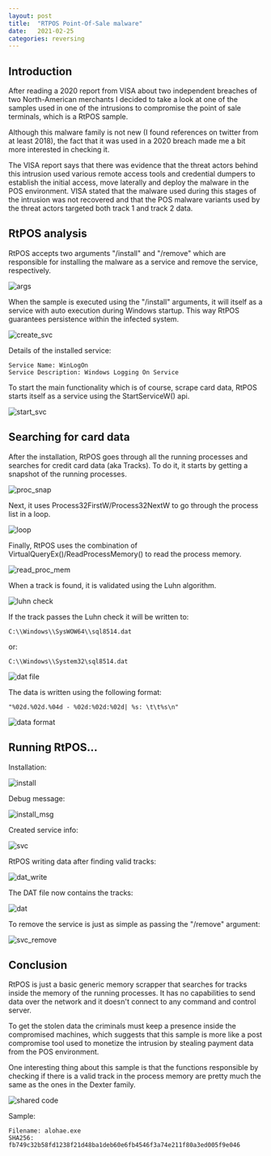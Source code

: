 ```yaml
---
layout: post
title:  "RTPOS Point-Of-Sale malware"
date:   2021-02-25
categories: reversing
---
```


## Introduction

After reading a 2020 report from VISA about two independent breaches of two North-American merchants I decided to take a look at one of the samples used in one of the intrusions to compromise the point of sale terminals, which is a RtPOS sample.

Although this malware family is not new (I found references on twitter from at least 2018), the fact that it was used in a 2020 breach made me a bit more interested in checking it.

The VISA report says that there was evidence that the threat actors behind this intrusion used various remote access tools and credential dumpers to establish the initial access, move laterally and deploy the malware in the POS environment. VISA stated that the malware used during this stages of the intrusion was not recovered and that the POS malware variants used by the threat actors targeted both track 1 and track 2 data.

## RtPOS analysis

RtPOS accepts two arguments "/install" and "/remove" which are responsible for installing the malware as a service and remove the service, respectively.

![args](/assets/images/rtpos/args.png)

When the sample is executed using the "/install" arguments, it will itself as a service with auto execution during Windows startup. This way RtPOS guarantees persistence within the infected system.

![create_svc](/assets/images/rtpos/create_svc.png)

Details of the installed service:

```
Service Name: WinLogOn
Service Description: Windows Logging On Service
```

To start the main functionality which is of course, scrape card data, RtPOS starts itself as a service using the StartServiceW() api.

![start_svc](/assets/images/rtpos/start_svc.png)

## Searching for card data

After the installation, RtPOS goes through all the running processes and searches for credit card data (aka Tracks). To do it, it starts by getting a snapshot of the running processes.

![proc_snap](/assets/images/rtpos/proc_snap.png)

Next, it uses Process32FirstW/Process32NextW to go through the process list in a loop.

![loop](/assets/images/rtpos/loop.png)

Finally, RtPOS uses the combination of VirtualQueryEx()/ReadProcessMemory() to read the process memory.

![read_proc_mem](/assets/images/rtpos/read_proc_mem.png)

When a track is found, it is validated using the Luhn algorithm.

![luhn check](/assets/images/rtpos/luhn_check.png)

If the track passes the Luhn check it will be written to: 

```
C:\\Windows\\SysWOW64\\sql8514.dat
```

or:

```
C:\\Windows\\System32\sql8514.dat
```

![dat file](/assets/images/rtpos/dat_definition.png)

The data is written using the following format:

````
"%02d.%02d.%04d - %02d:%02d:%02d| %s: \t\t%s\n"
````

 ![data format](/assets/images/rtpos/data_format.png)

## Running RtPOS...

Installation:

![install](/assets/images/rtpos/install.png)

Debug message:

![install_msg](/assets/images/rtpos/install_msg.png)

Created service info:

![svc](/assets/images/rtpos/svc.png)

RtPOS writing data after finding valid tracks:

![dat_write](/assets/images/rtpos/dat_write.png)

The DAT file now contains the tracks:

![dat](/assets/images/rtpos/dat.png)

To remove the service is just as simple as passing the "/remove" argument:

![svc_remove](/assets/images/rtpos/svc_remove.png)

## Conclusion

RtPOS is just a basic generic memory scrapper that searches for tracks inside the memory of the running processes. It has no capabilities to send data over the network and it doesn't connect to any command and control server. 

To get the stolen data the criminals must keep a presence inside the compromised machines, which suggests that this sample is more like a post compromise tool used to monetize the intrusion by stealing payment data from the POS environment.

One interesting thing about this sample is that the functions responsible by checking if there is a valid track in the process memory are pretty much the same as the ones in the Dexter family.

![shared code](/assets/images/rtpos/code.png)

Sample:

```
Filename: alohae.exe
SHA256: fb749c32b58fd1238f21d48ba1deb60e6fb4546f3a74e211f80a3ed005f9e046
```

